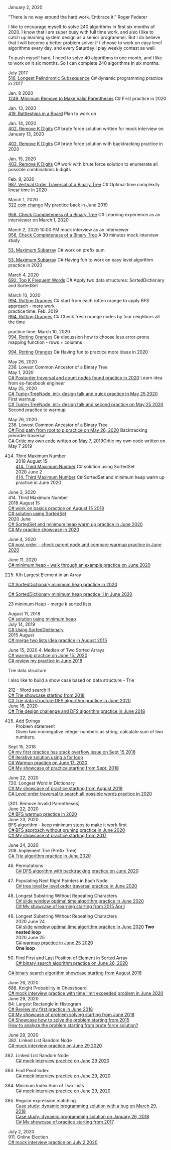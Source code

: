 January 2, 2020 <br>

"There is no way around the hard work. Embrace it." Roger Federer<br>

I like to encourage myself to solve 240 algorithms in first six months of 2020. I know that I am super busy with full time work, and also I like to catch up learning system design as a senior programmer. But I do believe that I will become a better problem solver if I choose to work on easy level algorithms every day, and every Saturday I play weekly contest as well. <br>

To push myself hard, I need to solve 40 algorithms in one month, and I like to work on it six months. So I can complete 240 algorithms in six months. <br> 

July 2017<br>
[516. Longest Palindromic Subsequence](https://leetcode.com/problems/longest-palindromic-subsequence/discuss/327470/C-dynamic-programming-practice-in-2017) C# dynamic programming practice in 2017<br>

Jan. 8 2020<br>
[1249. Minimum Remove to Make Valid Parentheses](https://leetcode.com/problems/minimum-remove-to-make-valid-parentheses/discuss/474578/c-first-practice-in-2020) C# First practice in 2020<br>

Jan. 13, 2020<br>
[419. Battleships in a Board]() Plan to work on<br>


Jan. 14, 2020<br>
[402. Remove K Digits](https://leetcode.com/problems/remove-k-digits/discuss/480483/C-brute-force-solution-written-for-mock-interview-on-January-13-2020
) C# brute force solution written for mock interview on January 13, 2020<br>

[402. Remove K Digits](https://leetcode.com/problems/remove-k-digits/discuss/480553/C-brute-force-solution-with-backtracking-practice-in-2020
) C# brute force solution with backtracking practice in 2020<br>

Jan. 15, 2020<br>
[402. Remove K Digits](https://leetcode.com/problems/remove-k-digits/discuss/481351/C-work-with-brute-force-solution-to-enumerate-all-possible-combinations-k-digits) C# work with brute force solution to enumerate all possible combinations k digits
<br>

Feb. 9, 2020<br>
[987. Vertical Order Traversal of a Binary Tree](https://leetcode.com/problems/vertical-order-traversal-of-a-binary-tree/discuss/504546/C-Avoid-using-hashmap-and-sorting-practice-in-2020) C#  Optimal time complexity linear time in 2020<br>

March 1, 2020<br>
[322 coin change](https://leetcode.com/problems/coin-change/discuss/526395/C-dynamic-programming-bottom-up-practice-in-June-2019) My practice back in June 2019<br>

[958. Check Completeness of a Binary Tree](https://leetcode.com/problems/check-completeness-of-a-binary-tree/discuss/526895/C-Learning-experience-as-an-interviewer-on-March-1-2020) C# Learning experience as an interviewer on March 1, 2020<br>

March 2, 2020 10:00 PM mock interview as an interviewer<br>
[958. Check Completeness of a Binary Tree](https://leetcode.com/problems/check-completeness-of-a-binary-tree/discuss/527824/Learn-from-mock-interview-experience%3A-A-small-case-study-leads-to-elegant-solution) A 30 minutes mock interview study<br>

[53. Maximum Subarray](https://leetcode.com/problems/maximum-subarray/discuss/527884/C-my-practice-after-mock-interview-on-March-3-2020#_=_) C# work on prefix sum<br>

[53. Maximum Subarray](https://leetcode.com/problems/maximum-subarray/discuss/528012/C-Having-fun-to-work-on-easy-level-algorithm-practice-in-2020) C# Having fun to work on easy level algorithm practice in 2020
<br>

March 4, 2020<br>
[692. Top K Frequent Words](https://leetcode.com/problems/top-k-frequent-words/discuss/529058/C-Apply-two-data-structures%3A-SortedDictionary-and-SortedSet) C# Apply two data structures: SortedDictionary and SortedSet<br>

March 10, 2020<br>
[994. Rotting Oranges](https://leetcode.com/problems/rotting-oranges/discuss/535465/C-start-from-each-rotten-orange-to-apply-BFS-approach-more-work) C# start from each rotten orange to apply BFS approach - more work<br>
practice time: Feb. 2019<br>
[994. Rotting Oranges](https://leetcode.com/problems/rotting-oranges/discuss/238665/C-Check-fresh-orange-nodes-by-four-neighbors-all-the-time) C# Check fresh orange nodes by four neighbors all the time<br>

practice time: March 10, 2020<br>
[994. Rotting Oranges](https://leetcode.com/problems/rotting-oranges/discuss/535414/C-discussion-how-to-choose-less-error-prone-mapping-function-rows-%2B-columns) C# discussion how to choose less error-prone mapping function - rows + columns<br>

[994. Rotting Oranges](https://leetcode.com/problems/rotting-oranges/discuss/535419/C-Having-fun-to-practice-more-ideas-in-2020) C# Having fun to practice more ideas in 2020<br>

May 26, 2020<br>
236. Lowest Common Ancestor of a Binary Tree<br>
May 1, 2020<br>
[C# Postorder traversal and count nodes found practice in 2020](https://leetcode.com/problems/lowest-common-ancestor-of-a-binary-tree/discuss/606995/C-Postorder-traversal-and-count-nodes-found-practice-in-2020) Learn idea from ex-facebook engineer<br>
May 25, 2020<br>
[C# Tuple<TreeNode, int> design talk and quick practice in May 25 2020](https://leetcode.com/problems/lowest-common-ancestor-of-a-binary-tree/discuss/652064/c-tupletreenode-int-design-talk-and-quick-practice-in-may-25-2020) First warmup<br>
[C# Tuple<TreeNode, int> design talk and second practice on May 25 2020](https://leetcode.com/problems/lowest-common-ancestor-of-a-binary-tree/discuss/652087/c-tupletreenode-int-design-talk-and-second-practice-on-may-25-2020) Second practice to warmup<br>

May 26, 2020<br>
236. Lowest Common Ancestor of a Binary Tree<br>
[C# Find path from root to p practice on May 26, 2020](https://leetcode.com/problems/lowest-common-ancestor-of-a-binary-tree/discuss/653946/C-Find-path-from-root-to-p-practice-on-May-26-2020) Backtracking preorder traversal<br>
[C# Critic my own code written on May 7, 2019](https://leetcode.com/problems/lowest-common-ancestor-of-a-binary-tree/discuss/653910/C-critic-my-own-code-written-on-May-7-2019)Critic my own code written on May 7 2019<br> 

414. Third Maximum Number<br>
2018 August 15<br>
[414. Third Maximum Number](https://leetcode.com/problems/third-maximum-number/discuss/160464/C-solution-using-SortedSet) C# solution using SortedSet <br>
2020 June 2 <br>
[414. Third Maximum Number](https://leetcode.com/problems/third-maximum-number/discuss/667232/C-SortedSet-and-minimum-heap-warm-up-practice-in-June-2020) C# SortedSet and minimum heap warm up practice in June 2020<br>

June 3, 2020<br>
414. Third Maximum Number<br>
2018 August 15<br>
[C# work on basics practice on August 15 2018](https://leetcode.com/problems/third-maximum-number/discuss/668630/c-work-on-basics-practice-in-august-15-2018)<br>
[C# solution using SortedSet](https://leetcode.com/problems/third-maximum-number/discuss/160464/C-solution-using-SortedSet)<br>
2020 June<br>
[C# SortedSet and minimum heap warm up practice in June 2020](https://leetcode.com/problems/third-maximum-number/discuss/667232/C-SortedSet-and-minimum-heap-warm-up-practice-in-June-2020)<br>
[C# My practice showcase in 2020](https://leetcode.com/problems/third-maximum-number/discuss/668667/c-my-practice-showcase-in-2020)<br>

June 4, 2020<br>
[C# post order - check parent node and compare warmup practice in June 2020](https://leetcode.com/problems/longest-univalue-path/discuss/670763/C-post-order-check-parent-node-and-compare-warmup-practice-in-June-2020)<br>

June 11, 2020<br>
[C# minimum heap - walk through an example practice on June 2020](https://leetcode.com/problems/third-maximum-number/discuss/682396/c-minimum-heap-walk-through-an-example-practice-on-june-2020)<br>

215. Kth Largest Element in an Array<br>

[C# SortedDictionary minimum heap practice in 2020](https://leetcode.com/problems/kth-largest-element-in-an-array/discuss/670920/c-sorteddictionary-minimum-heap-practice)<br>

[C# SortedDictionary minimum heap practice II in June 2020](https://leetcode.com/problems/kth-largest-element-in-an-array/discuss/670951/C-SortedDictionary-minimum-heap-practice-II-in-June-2020)<br>

23 minimum Heap - merge k sorted lists<br>

August 11, 2018<br>
[C# solution using minimum heap](https://leetcode.com/problems/merge-k-sorted-lists/discuss/158834/C-solution-using-minimum-heap)<br>
July 14, 2019<br>
[C# Using SortedDictionary](https://leetcode.com/problems/merge-k-sorted-lists/discuss/334793/C-define-minimum-heap-using-SortedDictionary-practice-in-2019)<br>
2015 August <br>
[C# merge two lists idea practice in August 2015](https://leetcode.com/problems/merge-k-sorted-lists/discuss/682562/C-merge-two-lists-idea-practice-in-August-2015)<br>

June 15, 2020
4. Median of Two Sorted Arrays<br>
[C# warmup practice on June 15, 2020](https://leetcode.com/problems/median-of-two-sorted-arrays/discuss/689272/C-warmup-practice-on-June-15-2020)<br>
[C# review my practice in June 2018](https://leetcode.com/problems/median-of-two-sorted-arrays/discuss/689106/C-review-my-practice-in-June-2018)<br>

Trie data structure<br>

I also like to build a show case based on data structure - Trie<br>

212 - Word search II<br>
[C# Trie showcase starting from 2018](https://leetcode.com/problems/word-search-ii/discuss/689320/C-Trie-showcase-starting-from-2018)<br>
[C# Trie data structure DFS algorithm practice in June 2020](https://leetcode.com/problems/word-search-ii/discuss/689384/C-Trie-data-structure-DFS-algorithm-practice-in-June-2020)<br>
June 16, 2020<br>
[C# Trie design challenge and DFS algorithm practice in June 2018](https://leetcode.com/problems/word-search-ii/discuss/690869/c-trie-design-challenge-and-dfs-algorithm-practice-in-june-2018)


415. Add Strings<br>
Problem statement<br>
Given two nonnegative integer numbers as string, calculate sum of two numbers.<br>

Sept 15, 2018<br>
[C# my first practice has stack overflow issue on Sept 15 2018](https://leetcode.com/problems/add-strings/discuss/170832/C-my-first-practice-has-stack-overflow-issue-on-Sept-15-2018)<br>
[C# iterative solution using a for loop](https://leetcode.com/problems/add-strings/discuss/170839/C-iterative-solution-using-a-for-loop)<br>
[C# Warmup practice on June 17, 2020](https://leetcode.com/problems/add-strings/discuss/692785/C-code-review-my-last-practice-on-Sept.-15-2018)<br>
[C# My showcase of practice starting from Sept. 2018](https://leetcode.com/problems/add-strings/discuss/692866/C-My-showcase-of-practice-starting-from-Sept.-2018)<br>

June 22, 2020<br>
720. Longest Word in Dictionary<br>
[C# My showcase of practice starting from August 2018](https://leetcode.com/problems/longest-word-in-dictionary/discuss/700899/C-My-showcase-of-practice-starting-from-August-2018)<br>
[C# Level order traversal to search all possible words practice in 2020](https://leetcode.com/problems/longest-word-in-dictionary/discuss/700939/C-Level-order-traversal-to-search-all-possible-words-practice-in-2020)<br>

[301. Remove Invalid Parentheses]<br>
June 22, 2020<br>
[C# BFS warmup practice in 2020](https://leetcode.com/problems/remove-invalid-parentheses/discuss/701047/C-BFS-warmup-practice-in-2020)<br>
June 23, 2020<br>
BFS algorithm - keep minimum steps to make it work first<br>
[C# BFS approach without pruning practice in June 2020](https://leetcode.com/problems/remove-invalid-parentheses/discuss/702517/C-BFS-approach-without-pruning-practice-in-June-2020)<br>
[C# My showcase of practice starting from 2017](https://leetcode.com/problems/remove-invalid-parentheses/discuss/701011/C-My-showcase-of-practice-starting-from-2017)<br>

June 24, 2020<br>
208. Implement Trie (Prefix Tree)<br>
[C# Trie algorithm practice in June 2020](https://leetcode.com/problems/implement-trie-prefix-tree/discuss/703925/c-trie-algorithm-practice-in-june-2020)<br>

46. Permutations<br> 
[C# DFS algorithm with backtracking practice on June 2020](https://leetcode.com/problems/permutations/discuss/703917/c-dfs-algorithm-with-backtracking-practice-on-june-2020)<br>

116. Populating Next Right Pointers in Each Node<br>
[C# tree level by level order traversal practice in June 2020](https://leetcode.com/problems/populating-next-right-pointers-in-each-node/discuss/704071/C-tree-level-by-level-order-traversal-practice-in-June-2020)<br>
3. Longest Substring Without Repeating Characters<br>
[C# slide window optimal time algorithm practice in June 2020](https://leetcode.com/problems/longest-substring-without-repeating-characters/discuss/704066/c-slide-window-optimal-time-algorithm-practice-in-june-2020)<br>
[C# My showcase of learning starting from 2015 April](https://leetcode.com/problems/longest-substring-without-repeating-characters/discuss/704122/C-My-showcase-of-learning-starting-from-2015-April)<br>

3. Longest Substring Without Repeating Characters<br>
2020 June 24<br>
[C# slide window optimal time algorithm practice in June 2020](https://leetcode.com/problems/longest-substring-without-repeating-characters/discuss/704066/c-slide-window-optimal-time-algorithm-practice-in-june-2020)
**Two nested loop**<br>
2020 June 25<br>
[C# warmup practice in June 25 2020](https://leetcode.com/problems/longest-substring-without-repeating-characters/discuss/705503/C-warmup-practice-in-June-25-2020)<br>
**One loop**<br>

34. Find First and Last Position of Element in Sorted Array<br>
[C# binary search algorithm practice on June 26, 2020](https://leetcode.com/problems/find-first-and-last-position-of-element-in-sorted-array/discuss/706801/C-binary-search-algorithm-practice-on-June-26-2020)<br>

[C# binary search algorithm showcase starting from August 2018](https://leetcode.com/problems/find-first-and-last-position-of-element-in-sorted-array/discuss/706868/C-binary-search-algorithm-showcase-starting-from-August-2018)

June 26, 2020<br>
688. Knight Probability in Chessboard<br>
[C# mock interview practice with time limit exceeded problem in June 2020](https://leetcode.com/problems/knight-probability-in-chessboard/discuss/707017/C-mock-interview-practice-with-time-limit-exceeded-problem-in-June-2020)<br>
June 29, 2020<br>
84. Largest Rectangle in Histogram<br>
[C# Review my first practice in June 2018](https://leetcode.com/problems/knight-probability-in-chessboard/discuss/707014/C-Review-my-first-practice-in-June-2018)<br>
[C# My showcase of problem solving starting from June 2018](https://leetcode.com/problems/knight-probability-in-chessboard/discuss/707062/C-My-showcase-of-problem-solving-starting-from-June-2018)<br>
[C# Showcase how to solve the problem starting from 2015](https://leetcode.com/problems/largest-rectangle-in-histogram/discuss/712028/C-Showcase-how-to-solve-the-problem-starting-from-2015)<br>
[How to analyze the problem starting from brute force solution?](https://leetcode.com/problems/largest-rectangle-in-histogram/discuss/712053/How-to-analyze-the-problem-starting-from-brute-force-solution)<br>

June 29, 2020<br>
382. Linked List Random Node<br>
[C# mock interview practice on June 29 2020](https://leetcode.com/problems/linked-list-random-node/discuss/713537/C-mock-interview-practice-on-June-29-2020)<br>

382. Linked List Random Node<br>
[C# mock interview practice on June 29 2020](https://leetcode.com/problems/linked-list-random-node/discuss/713537/C-mock-interview-practice-on-June-29-2020)<br>

724. Find Pivot Index<br>
[C# mock interview practice on June 29, 2020](https://leetcode.com/problems/find-pivot-index/discuss/713563/C-mock-interview-practice-on-June-29-2020)<br>

599. Minimum Index Sum of Two Lists<br>
[C# mock interview practice on June 29, 2020](https://leetcode.com/problems/minimum-index-sum-of-two-lists/discuss/713569/C-mock-interview-practice-on-June-29-2020)<br>

10. Regular expression matching<br>
[Case study: dynamic programming solution with a bug on March 29, 2018](https://leetcode.com/problems/regular-expression-matching/discuss/716812/Case-study%3A-dynamic-programming-solution-with-a-bug-on-March-29-2020)<br>
[Case study: dynamic programming solution on January 26, 2018](https://leetcode.com/problems/regular-expression-matching/discuss/716835/Case-study%3A-dynamic-programming-solution-on-January-26-2018)<br>
[C# My showcase of practice starting from 2017](https://leetcode.com/problems/regular-expression-matching/discuss/716792/C-My-showcase-of-practice-starting-from-2017)<br>

July 2, 2020<br>
911. Online Election<br>
[C# mock interview practice on July 2 2020](https://leetcode.com/problems/online-election/discuss/717073/C-mock-interview-practice-on-July-2-2020)<br>







